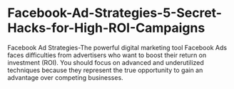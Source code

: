 # Facebook-Ad-Strategies-5-Secret-Hacks-for-High-ROI-Campaigns
Facebook Ad Strategies-The powerful digital marketing tool Facebook Ads faces difficulties from advertisers who want to boost their return on investment (ROI). You should focus on advanced and underutilized techniques because they represent the true opportunity to gain an advantage over competing businesses.
